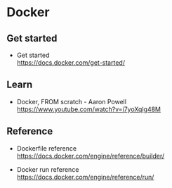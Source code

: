 # Docker

## Get started
  - Get started  
  https://docs.docker.com/get-started/

## Learn
  - Docker, FROM scratch - Aaron Powell  
  https://www.youtube.com/watch?v=i7yoXqlg48M

## Reference
  - Dockerfile reference  
  https://docs.docker.com/engine/reference/builder/
  
  - Docker run reference  
  https://docs.docker.com/engine/reference/run/
